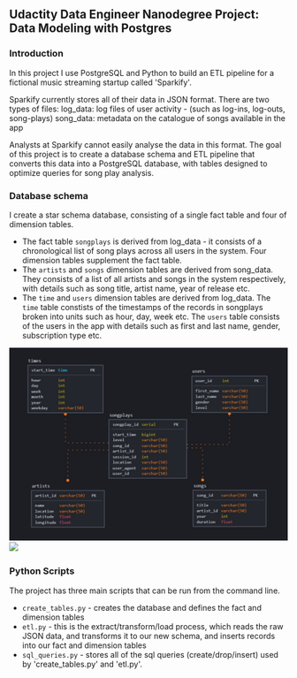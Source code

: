 ## Udactity Data Engineer Nanodegree Project: Data Modeling with Postgres

### Introduction
In this project I use PostgreSQL and Python to build an ETL pipeline for a fictional music streaming startup called 'Sparkify'.

Sparkify currently stores all of their data in JSON format.
There are two types of files:
    log_data: log files of user activity - (such as log-ins, log-outs, song-plays)
    song_data: metadata on the catalogue of songs available in the app

Analysts at Sparkify cannot easily analyse the data in this format. The goal of this project is to create a database schema and ETL pipeline that converts this data into a PostgreSQL database, with tables designed to optimize queries for song play analysis.


### Database schema
I create a star schema database, consisting of a single fact table and four of dimension tables.

- The fact table `songplays` is derived from log_data - it consists of a chronological list of song plays across all users in the system.
Four dimension tables supplement the fact table. 
- The `artists` and `songs` dimension tables are derived from song_data. They consists of a list of all artists and songs in the system respectively, with details such as song title, artist name, year of release etc.
- The `time` and `users` dimension tables are derived from log_data. The `time` table constists of the timestamps of the records in songplays broken into units such as hour, day, week etc. The `users` table consists of the users in the app with details such as first and last name, gender, subscription type etc.

![image info](./diagram.JPG)
![](./diagram.png?raw=true)

### Python Scripts
The project has three main scripts that can be run from the command line. 
- `create_tables.py` - creates the database and defines the fact and dimension tables
- `etl.py` - this is the extract/transform/load process, which reads the raw JSON data, and transforms it to our new schema, and inserts records into our fact and dimension tables
- `sql_queries.py` - stores all of the sql queries (create/drop/insert) used by 'create_tables.py' and 'etl.py'. 
